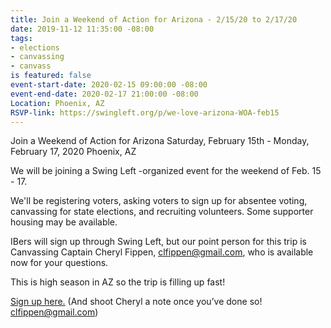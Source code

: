 ```yaml
---
title: Join a Weekend of Action for Arizona - 2/15/20 to 2/17/20
date: 2019-11-12 11:35:00 -08:00
tags:
- elections
- canvassing
- canvass
is featured: false
event-start-date: 2020-02-15 09:00:00 -08:00
event-end-date: 2020-02-17 21:00:00 -08:00
Location: Phoenix, AZ
RSVP-link: https://swingleft.org/p/we-love-arizona-WOA-feb15
---
```


Join a Weekend of Action for Arizona
Saturday, February 15th - Monday, February 17, 2020 
Phoenix, AZ 

We will be joining a Swing Left -organized event for the weekend of Feb. 15 - 17. 

We'll be registering voters, asking voters to sign up for absentee voting, canvassing for state elections, and recruiting volunteers. Some supporter housing may be available. 

IBers will sign up through Swing Left, but our point person for this trip is Canvassing Captain Cheryl Fippen, clfippen@gmail.com, who is available now for your questions.

This is high season in AZ so the trip is filling up fast! 

[Sign up here.](https://swingleft.org/p/we-love-arizona-WOA-feb15) (And shoot Cheryl a note once you’ve done so! clfippen@gmail.com)